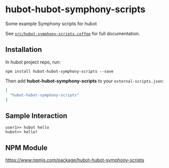 # hubot-hubot-symphony-scripts

Some example Symphony scripts for hubot

See [`src/hubot-symphony-scripts.coffee`](src/hubot-symphony-scripts.coffee) for full documentation.

## Installation

In hubot project repo, run:

`npm install hubot-hubot-symphony-scripts --save`

Then add **hubot-hubot-symphony-scripts** to your `external-scripts.json`:

```json
[
  "hubot-hubot-symphony-scripts"
]
```

## Sample Interaction

```
user1>> hubot hello
hubot>> hello!
```

## NPM Module

https://www.npmjs.com/package/hubot-hubot-symphony-scripts

